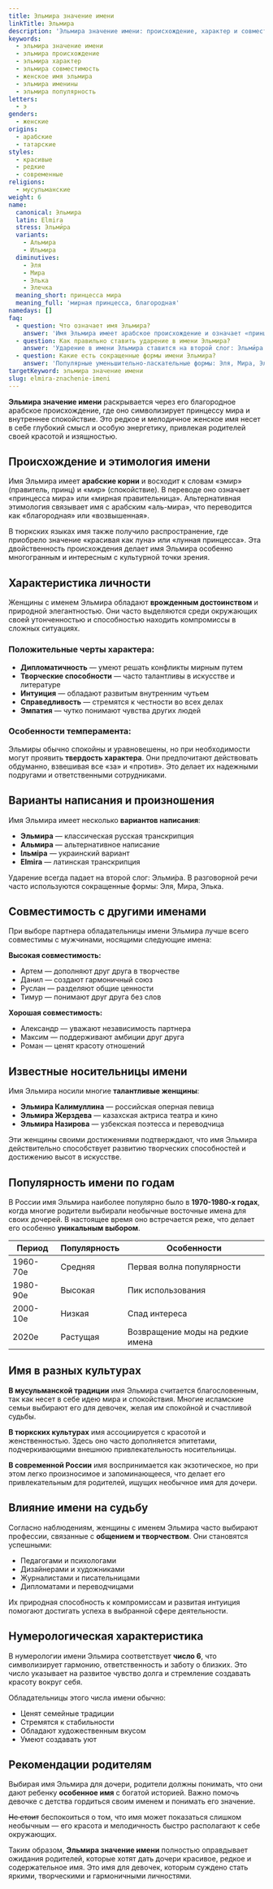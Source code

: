 ```yaml
---
title: Эльмира значение имени
linkTitle: Эльмира
description: 'Эльмира значение имени: происхождение, характер и совместимость. Узнайте все о красивом женском имени Эльмира, его истории и особенностях.'
keywords:
  - эльмира значение имени
  - эльмира происхождение
  - эльмира характер
  - эльмира совместимость
  - женское имя эльмира
  - эльмира именины
  - эльмира популярность
letters:
  - э
genders:
  - женские
origins:
  - арабские
  - татарские
styles:
  - красивые
  - редкие
  - современные
religions:
  - мусульманские
weight: 6
name:
  canonical: Эльмира
  latin: Elmira
  stress: Эльми́ра
  variants:
    - Альмира
    - Ильмира
  diminutives:
    - Эля
    - Мира
    - Элька
    - Элечка
  meaning_short: принцесса мира
  meaning_full: 'мирная принцесса, благородная'
namedays: []
faq:
  - question: Что означает имя Эльмира?
    answer: 'Имя Эльмира имеет арабское происхождение и означает «принцесса мира», «мирная принцесса» или «благородная». Это красивое женское имя символизирует спокойствие, достоинство и королевскую грацию.'
  - question: Как правильно ставить ударение в имени Эльмира?
    answer: 'Ударение в имени Эльмира ставится на второй слог: Эльми́ра. Это классическое произношение, принятое в русском языке.'
  - question: Какие есть сокращенные формы имени Эльмира?
    answer: 'Популярные уменьшительно-ласкательные формы: Эля, Мира, Элька, Элечка. Каждая форма подчеркивает разные грани личности обладательницы имени.'
targetKeyword: эльмира значение имени
slug: elmira-znachenie-imeni
---
```


**Эльмира значение имени** раскрывается через его благородное арабское происхождение, где оно символизирует принцессу мира и внутреннее спокойствие. Это редкое и мелодичное женское имя несет в себе глубокий смысл и особую энергетику, привлекая родителей своей красотой и изящностью.

## Происхождение и этимология имени

Имя Эльмира имеет **арабские корни** и восходит к словам «эмир» (правитель, принц) и «мир» (спокойствие). В переводе оно означает «принцесса мира» или «мирная правительница». Альтернативная этимология связывает имя с арабским «аль-мира», что переводится как «благородная» или «возвышенная».

В тюркских языках имя также получило распространение, где приобрело значение «красивая как луна» или «лунная принцесса». Эта двойственность происхождения делает имя Эльмира особенно многогранным и интересным с культурной точки зрения.

## Характеристика личности

Женщины с именем Эльмира обладают **врожденным достоинством** и природной элегантностью. Они часто выделяются среди окружающих своей утонченностью и способностью находить компромиссы в сложных ситуациях.

### Положительные черты характера:

- **Дипломатичность** — умеют решать конфликты мирным путем
- **Творческие способности** — часто талантливы в искусстве и литературе
- **Интуиция** — обладают развитым внутренним чутьем
- **Справедливость** — стремятся к честности во всех делах
- **Эмпатия** — чутко понимают чувства других людей

### Особенности темперамента:

Эльмиры обычно спокойны и уравновешены, но при необходимости могут проявить **твердость характера**. Они предпочитают действовать обдуманно, взвешивая все «за» и «против». Это делает их надежными подругами и ответственными сотрудниками.

## Варианты написания и произношения

Имя Эльмира имеет несколько **вариантов написания**:

- **Эльмира** — классическая русская транскрипция
- **Альмира** — альтернативное написание
- **Ільміра** — украинский вариант
- **Elmira** — латинская транскрипция

Ударение всегда падает на второй слог: Эльми́ра. В разговорной речи часто используются сокращенные формы: Эля, Мира, Элька.

## Совместимость с другими именами

При выборе партнера обладательницы имени Эльмира лучше всего совместимы с мужчинами, носящими следующие имена:

**Высокая совместимость:**

- Артем — дополняют друг друга в творчестве
- Данил — создают гармоничный союз
- Руслан — разделяют общие ценности
- Тимур — понимают друг друга без слов

**Хорошая совместимость:**

- Александр — уважают независимость партнера
- Максим — поддерживают амбиции друг друга
- Роман — ценят красоту отношений

## Известные носительницы имени

Имя Эльмира носили многие **талантливые женщины**:

- **Эльмира Калимуллина** — российская оперная певица
- **Эльмира Жерздева** — казахская актриса театра и кино
- **Эльмира Назирова** — узбекская поэтесса и переводчица

Эти женщины своими достижениями подтверждают, что имя Эльмира действительно способствует развитию творческих способностей и достижению высот в искусстве.

## Популярность имени по годам

В России имя Эльмира наиболее популярно было в **1970-1980-х годах**, когда многие родители выбирали необычные восточные имена для своих дочерей. В настоящее время оно встречается реже, что делает его особенно **уникальным выбором**.

| Период   | Популярность | Особенности                      |
| -------- | ------------ | -------------------------------- |
| 1960-70е | Средняя      | Первая волна популярности        |
| 1980-90е | Высокая      | Пик использования                |
| 2000-10е | Низкая       | Спад интереса                    |
| 2020е    | Растущая     | Возвращение моды на редкие имена |

## Имя в разных культурах

**В мусульманской традиции** имя Эльмира считается благословенным, так как несет в себе идею мира и спокойствия. Многие исламские семьи выбирают его для девочек, желая им спокойной и счастливой судьбы.

**В тюркских культурах** имя ассоциируется с красотой и женственностью. Здесь оно часто дополняется эпитетами, подчеркивающими внешнюю привлекательность носительницы.

**В современной России** имя воспринимается как экзотическое, но при этом легко произносимое и запоминающееся, что делает его привлекательным для родителей, ищущих необычное имя для дочери.

## Влияние имени на судьбу

Согласно наблюдениям, женщины с именем Эльмира часто выбирают профессии, связанные с **общением и творчеством**. Они становятся успешными:

- Педагогами и психологами
- Дизайнерами и художниками
- Журналистами и писательницами
- Дипломатами и переводчицами

Их природная способность к компромиссам и развитая интуиция помогают достигать успеха в выбранной сфере деятельности.

## Нумерологическая характеристика

В нумерологии имени Эльмира соответствует **число 6**, что символизирует гармонию, ответственность и заботу о близких. Это число указывает на развитое чувство долга и стремление создавать красоту вокруг себя.

Обладательницы этого числа имени обычно:

- Ценят семейные традиции
- Стремятся к стабильности
- Обладают художественным вкусом
- Умеют создавать уют

## Рекомендации родителям

Выбирая имя Эльмира для дочери, родители должны понимать, что они дают ребенку **особенное имя** с богатой историей. Важно помочь девочке с детства гордиться своим именем и понимать его значение.

~~Не стоит~~ беспокоиться о том, что имя может показаться слишком необычным — его красота и мелодичность быстро располагают к себе окружающих.

Таким образом, **Эльмира значение имени** полностью оправдывает ожидания родителей, которые хотят дать дочери красивое, редкое и содержательное имя. Это имя для девочек, которым суждено стать яркими, творческими и гармоничными личностями.

